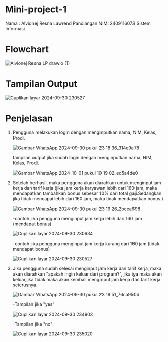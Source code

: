 # Mini-project-1
Nama : Alvionej Resna Lawrend Pandiangan NIM: 2409116073 Sistem Informasi
# Flowchart

![Alvionej Resna LP drawio (1)](https://github.com/user-attachments/assets/d931c438-79f9-425f-a858-c81f2d630729)
# Tampilan Output

![Cuplikan layar 2024-09-30 230527](https://github.com/user-attachments/assets/59e33f72-78a7-4516-b124-5c5a76757fe5)
# Penjelasan
1. Pengguna melakukan login dengan menginputkan nama, NIM, Kelas, Prodi.
   
   ![Gambar WhatsApp 2024-09-30 pukul 23 18 36_314e9a78](https://github.com/user-attachments/assets/134b7974-ce55-47a9-9646-35410b00f5c2)

   tampilan output jika sudah login dengan menginputkan nama, NIM, Kelas, Prodi.

    ![Gambar WhatsApp 2024-10-01 pukul 10 19 02_ed5a4de0](https://github.com/user-attachments/assets/97c50773-f91c-4c3d-a996-9804e628b710)

   
3. Setelah berhasil, maka pengguna akan diarahkan untuk menginput jam kerja dan tarif kerja (jika jam kerja karyawan lebih dari 160 jam, maka mendapatkan tambahkan bonus sebesar 10% dari total gaji.Sedangkan jika tidak mencapai lebih dari 160 jam, maka tidak mendapatkan bonus.)
   
   ![Gambar WhatsApp 2024-09-30 pukul 23 19 26_2bcea698](https://github.com/user-attachments/assets/16de6b6d-7ad6-40d2-8927-c3827d629ea3)

   -contoh jika pengguna menginput jam kerja lebih dari 160 jam (mendapat bonus)
   
   ![Cuplikan layar 2024-09-30 230634](https://github.com/user-attachments/assets/78844acb-3c66-4b8c-a0a0-8d8489754be7)
   
   -contoh jika pengguna menginput jam kerja kurang dari 160 jam (tidak mendapat bonus)
   
   ![Cuplikan layar 2024-09-30 230527](https://github.com/user-attachments/assets/0b88f95d-5e13-49cc-bde0-2beec731f5b0)
   
4. Jika pengguna sudah selesai menginput jam kerja dan tarif kerja, maka akan diarahkan "apakah ingin keluar dari program?", jika iya maka akan keluar,jika tidak maka akan kembali menginput jam kerja dan tarif kerja seterusnya.
   
   ![Gambar WhatsApp 2024-09-30 pukul 23 19 51_76ca950d](https://github.com/user-attachments/assets/b33c5f47-de21-4561-8773-2991cce5c0be)

   -Tampilan jika "yes"
   
   ![Cuplikan layar 2024-09-30 234903](https://github.com/user-attachments/assets/caac7420-4cd2-4110-9c29-1c91e9655599)
   
   -Tampilan jika "no"
   
   ![Cuplikan layar 2024-09-30 235020](https://github.com/user-attachments/assets/e27d902f-3217-4d70-b5ca-ab3ee61efb16)





   

   


